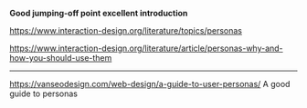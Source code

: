 **Good jumping-off point excellent introduction**

https://www.interaction-design.org/literature/topics/personas

https://www.interaction-design.org/literature/article/personas-why-and-how-you-should-use-them

---
https://vanseodesign.com/web-design/a-guide-to-user-personas/
A good guide to personas